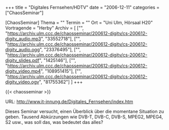 +++
title = "Digitales Fernsehen/HDTV"
date = "2006-12-11"
categories = ["ChaosSeminar"]

[ChaosSeminar]
Thema = ""
Termin = ""
Ort = "Uni Ulm, Hörsaal H20"
Vortragende = "Herby"
Archiv = [
	["", "https://archiv.ulm.ccc.de/chaosseminar/200612-digitv/cs-200612-digitv_audio.mp3", "33552718"],
	["", "https://archiv.ulm.ccc.de/chaosseminar/200612-digitv/cs-200612-digitv_audio.ogg", "23376495"],
	["", "https://archiv.ulm.ccc.de/chaosseminar/200612-digitv/cs-200612-digitv_slides.pdf", "1425146"],
	["", "https://archiv.ulm.ccc.de/chaosseminar/200612-digitv/cs-200612-digitv_video.mp4", "108951415"],
	["", "https://archiv.ulm.ccc.de/chaosseminar/200612-digitv/cs-200612-digitv_video.ogv", "81755362"]
	]
+++

{{< chaosseminar >}}

URL: http://www.it-innung.de/Digitales_Fernsehen/index.htm

Dieses Seminar versucht, einen Überblick über die momentane Situation zu geben.
Tausend Abkürzungen wie DVB-T, DVB-C, DVB-S, MPEG2, MPEG4, S2 usw., was soll das, was bedeutet das alles?
